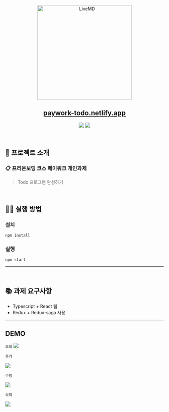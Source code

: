 <br />
<p align='middle'>
  <a href='https://paywork-todo.netlify.app/'>
    <img src='https://user-images.githubusercontent.com/40657327/131680536-cacac39b-a908-444b-a5e2-5543f07fafd3.png' width="300px;" alt="LiveMD" />
  </a>
</p>
<h2 align='middle'><a href='https://paywork-todo.netlify.app/'>paywork-todo.netlify.app</a></h2>
<p align="middle">
<img src="https://img.shields.io/github/languages/top/chyeon97/solarconnect-todo-list?color=lightblue&logo=Typescript"> </img>
<img src="https://img.shields.io/github/repo-size/chyeon97/solarconnect-todo-list?color=%25&logo=Github"></img>
</p>

<br/>

## 📌 프로젝트 소개

### 📋 프리온보딩 코스 페이워크 개인과제

> Todo 프로그램 완성하기

<br/>

## 👨‍💻 실행 방법

### 설치

`npm install`

### 실행

`npm start`

---

<br/>

## 📚 과제 요구사항

- Typescript + React 웹
- Redux + Redux-saga 사용

---

## DEMO

`조회`
<img src="https://user-images.githubusercontent.com/40657327/131682623-caa51907-3d37-40f4-9eb4-1bd5410b7650.gif">

`추가`

<img src="https://user-images.githubusercontent.com/40657327/131682864-d654002c-bc25-4e52-82d1-09f54d64081c.gif">

`수정`

<img src="https://user-images.githubusercontent.com/40657327/131683474-096e7272-a544-40bd-a67f-299ffeeee02f.gif">

`삭제`

<img src="https://user-images.githubusercontent.com/40657327/131683089-bb2b5b22-ba51-4495-b359-573680082261.gif">
